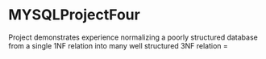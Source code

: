 # MYSQLProjectFour
Project demonstrates experience normalizing a poorly structured database from a single 1NF relation into many well structured 3NF relation =
